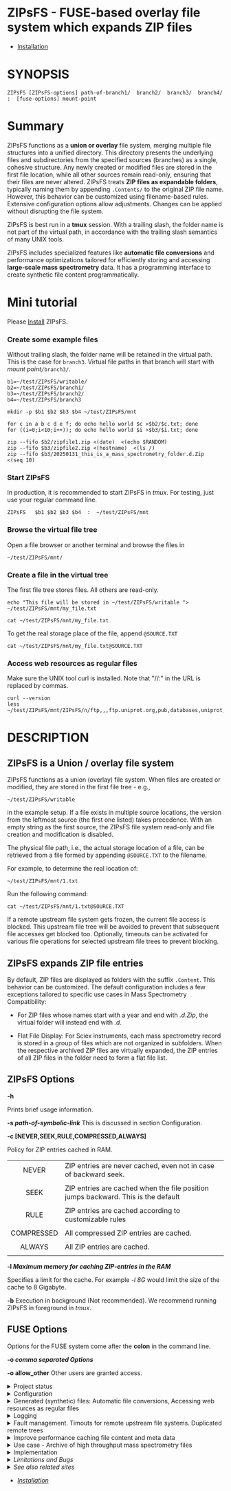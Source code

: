 # ZIPsFS - FUSE-based  overlay file system which expands  ZIP files

 - [Installation](./INSTALL.md)

<!---
(defun Make-man()
(interactive)
(save-some-buffers t)
(shell-command "pandoc ZIPsFS.1.md -s -t man | /usr/bin/man -l -")
)
%% (query-replace-regexp " *— *" " - ")

This seems to be a common
problem of UNIX and Linux. See
https://fuse-devel.narkive.com/tkGi5trJ/trouble-with-samba-fuse-for-files-of-unknown-size.  Suggestions are welcome.

pip install grip
-->


# SYNOPSIS


    ZIPsFS [ZIPsFS-options] path-of-branch1/  branch2/  branch3/  branch4/  :  [fuse-options] mount-point


# Summary


ZIPsFS functions as a **union or overlay** file system, merging multiple file structures into a unified directory.
This directory presents the underlying files and subdirectories from the specified sources (branches) as a single, cohesive structure.
Any newly created or modified files are stored in the first file location, while all other sources remain read-only, ensuring that their files are never altered.
ZIPsFS treats **ZIP files as expandable folders**, typically naming them by appending ``.Contents/`` to the original ZIP file name.
However, this behavior can be customized using filename-based rules. Extensive configuration options allow adjustments. Changes can be applied without disrupting the file system.

ZIPsFS is best run in a **tmux** session.
With a trailing slash, the folder name is not part of the virtual path, in accordance with  the trailing slash semantics of many UNIX tools.

ZIPsFS includes specialized features like **automatic file conversions** and performance optimizations tailored for efficiently storing and accessing **large-scale mass spectrometry** data.
It has a programming interface to create synthetic file content programmatically.

# Mini tutorial

   Please [Install](./INSTALL.md)  ZIPsFS.


### Create some example files

Without trailing slash, the folder name will be retained in the virtual path. This is the case for ``branch3``.
Virtual file paths in that branch will start with *mount point*``/branch3/``.

    b1=~/test/ZIPsFS/writable/
    b2=~/test/ZIPsFS/branch1/
    b3=~/test/ZIPsFS/branch2/
    b4=~/test/ZIPsFS/branch3

    mkdir -p $b1 $b2 $b3 $b4 ~/test/ZIPsFS/mnt

    for c in a b c d e f; do echo hello world $c >$b2/$c.txt; done
    for ((i=0;i<10;i++)); do echo hello world $i >$b3/$i.txt; done

    zip --fifo $b2/zipfile1.zip <(date)  <(echo $RANDOM)
    zip --fifo $b3/zipfile2.zip <(hostname)  <(ls /)
    zip --fifo $b3/20250131_this_is_a_mass_spectrometry_folder.d.Zip   <(seq 10)


### Start ZIPsFS
In production, it is recommended to start ZIPsFS in *tmux*. For testing, just use your regular command line.

    ZIPsFS   $b1 $b2 $b3 $b4  :  ~/test/ZIPsFS/mnt

### Browse the virtual file tree

Open a file browser or another terminal and  browse the files in

    ~/test/ZIPsFS/mnt/

### Create a file in the virtual tree
The first file tree stores files. All others are read-only.

    echo "This file will be stored in ~/test/ZIPsFS/writable "> ~/test/ZIPsFS/mnt/my_file.txt

    cat ~/test/ZIPsFS/mnt/my_file.txt

To get the real storage place of the file, append ``@SOURCE.TXT``

    cat ~/test/ZIPsFS/mnt/my_file.txt@SOURCE.TXT

### Access web resources as regular files
Make sure the UNIX tool curl is installed. Note that "//:" in the URL is replaced by commas.

    curl --version
    less  ~/test/ZIPsFS/mnt/ZIPsFS/n/ftp,,,ftp.uniprot.org,pub,databases,uniprot,LICENSE


# DESCRIPTION



## ZIPsFS is a Union / overlay file system


ZIPsFS functions as a union (overlay) file system.
When files are created or modified, they are stored in the first file tree - e.g.,

    ~/test/ZIPsFS/writable

in the example setup.
If a file exists in multiple source locations, the version from the leftmost source (the first one listed) takes precedence.
With an empty string as the first source,  the ZIPsFS file system read-only and file creation and modification is disabled.

The physical file path, i.e., the actual storage location of a file, can be retrieved from a
file formed by appending ``@SOURCE.TXT`` to the filename.

For example, to determine the real location of:

    ~/test/ZIPsFS/mnt/1.txt

Run the following command:

    cat ~/test/ZIPsFS/mnt/1.txt@SOURCE.TXT

If a  remote upstream file system gets frozen, the current file access is blocked.
This upstream file tree will be avoided to prevent that subsequent file accesses get blocked too.
Optionally, timeouts can be activated for various file operations for selected upstream file trees to prevent blocking.

## ZIPsFS expands ZIP file entries

By default, ZIP files are displayed as folders with the suffix ``.Content``.
This behavior can be customized.
The default configuration includes a few exceptions tailored to specific use cases in Mass Spectrometry Compatibility:

  - For ZIP files whose names start with a year and end with *.d.Zip*, the virtual folder will instead
    end with *.d*.

  - Flat File Display: For  Sciex instruments, each mass spectrometry record  is stored in a group of files which are not organized in
    subfolders. When the respective archived ZIP files are virtually expanded, the ZIP entries  of all ZIP files in the folder need to form a flat file list.


## ZIPsFS Options


**-h**

Prints brief usage information.



**-s *path-of-symbolic-link***
This is discussed in section Configuration.



**-c \[NEVER,SEEK,RULE,COMPRESSED,ALWAYS\]**

Policy for ZIP entries  cached in RAM.


|           |                                                                                    |
|:---------:|------------------------------------------------------------------------------------|
|   NEVER   | ZIP entries are never cached, even not in case of backward seek.                   |
|           |                                                                                    |
|   SEEK    | ZIP entries are cached when the file position jumps backward. This is the default  |
|           |                                                                                    |
|   RULE    | ZIP entries are cached according to customizable rules                             |
|           |                                                                                    |
|COMPRESSED | All compressed ZIP entries are cached.                                             |
|           |                                                                                    |
|  ALWAYS   | All ZIP entries are cached.                                                        |
|           |                                                                                    |

**-l  *Maximum memory for caching ZIP-entries in the RAM***

Specifies a limit for the cache.  For example *-l  8G* would limit the size of the cache to 8 Gigabyte.

**-b**
 Execution in background (Not recommended). We recommend running ZIPsFS in foreground in *tmux*.


## FUSE Options


Options for the FUSE system  come after the **colon** in the command line.

**-o *comma separated Options***

**-o allow_other**
Other users are granted access.




<details><summary>Project status</summary>

Author: Christoph Gille

**Current status**: Testing and Bug fixing. Already running very busy for several weeks without interruption.


**TODO**:   Currently, the full set of threads is started in the beginning. Better start threads only when needed


If ZIPsFS crashes, please send the stack-trace together with the source code you were using.

</details>


<details><summary>Configuration</summary>
## ZIPsFS Configuration

ZIPsFS can be customized:

 - optional features can be (de)-activated with  preprocessor macros "WITH_SOME_FEATURE"  which take the values 0 or 1.
 - Rules can be given
     - which files are cached in the main memory
     - which ZIP entries are inlined
 - Timeout values for accessing (remote) files
 - Automatic file conversions

Configuration files of ZIPsFS, are files written in the programming language C.
They have the prefix **ZIPsFS_configuration** and the suffix **.h** of **.c**.


ZIPsFS is customized for our needs - accessing archived high throughput data such that it can be
directly used for mass spectrometry software. These settings can be used as a sample to customize it
for other needs.


Changes require recompilation and take effect after restart of ZIPsFS.

With the -s option, the updated ZIPsFS can seamlessly replace running instances without disrupting the virtual file system.

To illustrate how this works, let MNT represent the apparent mount point of the FUSE file system.
Suppose we are in the parent directory of MNT, enabling the use of relative paths.
Users access files through this apparent mount point, but in reality, MNT is a symbolic link to the actual mount point.
The real mount point is not directly accessed by users, as it changes each time a new instance of ZIPsFS is launched.

For example, assume the obsolete ZIPsFS instance is mounted at ./.mountpoints/MNT/1.
When a new instance replaces it, it may use any empty directory as   mount point. ZIPsFS must be started with the following command line  option:

    -s MNT

Once the new instance is running, the symbolic link is updated to point to the new mount
location. From the user's perspective, nothing changes - the apparent mount point remains MNT. To
ensure uninterrupted access, the obsolete instance should remain active for a short period to allow
ongoing file operations to complete.

If MNT  is within an exported  SAMBA or NFS path the real mount points should be in the exported file tree as well.
Include into */etc/samba/smb.conf*:

    follow symlinks = yes
</details>
<details><summary>Generated (synthetic) files: Automatic file conversions, Accessing web resources as regular files</summary>
## Accessing internet files

Computations often require files from public repositories.
Files from the internet (http, ftp, https) can be accessed as files using the URL as file name. ZIPsFS takes care of downloading and updating.
They are immutable and cannot be modified  unintentionally.
In DOS, a trailing colon is a signature for device names. Therefore, the colon and all slashes in the URL need to be replaced by comma.
Comma  has been chosen as a replacement because it normally does not  occur in URLs. Furthermore, it does not require quoting in UNIX shells.

Example with *mnt/*  denoting the  mountpoint of the ZIPsFS file system:

    sudo apt-get install curl
    ls -l  mnt/ZIPsFS/n/https,,,ftp.uniprot.org,pub,databases,uniprot,README
    more   mnt/ZIPsFS/n/https,,,ftp.uniprot.org,pub,databases,uniprot,README
    head   mnt/ZIPsFS/n/https,,,ftp.uniprot.org,pub,databases,uniprot,README@SOURCE.TXT

To see the real local file path append ***@SOURCE.TXT*** to the file path.

The http-header is updated according to a time-out rule in **ZIPsFS_configuration.c**.
Whether the file itself needs updating is decided upon the *Last-Modified* attribute in the http or ftp header.

Additionally, the file is accessible with a file-name containing the data in the header.
This feature can be conditionally deactivated.


This works also when the FUSE file system is accessed remotely  via SMB or NFS.
However, Windows PCs fail to access these files. This is because files do not exist for Windows, when they are not listed in the file list of the parent.

## Generation of files using programming language C

By modifying the file *ZIPsFS_configuration_c.c*, users can easily implement
files where the file content is generated dynamically using the programming language C.

Here is a predefined minimal example which explains how it works:

    <mount point>/example_generated_file/example_generated_file.txt



## Automatic Virtual File Generation and Conversion Rules

ZIPsFS can generate and display virtual files automatically. This feature is enabled by setting the preprocessor macro **WITH_AUTOGEN** to **1** in *ZIPsFS_configuration.h*.
Generated files are stored in the first file branch, allowing them to be served instantly upon repeated requests.
A common use case for this feature is file conversion. The default rules, defined in *ZIPsFS_configuration_autogen.c*, include:

- **Image files (JPG, JPEG, PNG, GIF):**  Smaller versions at 25% and 50% scaling.
- **Image files (OCR):** Extracted text using Optical Character Recognition (OCR).
- **PDF files:** Extracted ASCII text.
- **ZIP files:** Consistency check reports, including checksums.
- **Mass spectrometry files:**  **mgf (Mascot)** and **mzML** formats.
- **wiff files:** Extract ASCII text.
- **Apache Parquet files:**  **TSV** and **TSV.BZ2** formats.



For testing, copy an image file with the following command:

    cp file.png ~/test/ZIPsFS/mnt/

Auto-generated files can be viewed in the example configuration by listing the contents of:

    ls ~/test/ZIPsFS/mnt/ZIPsFS/a/


Note that some of the conversions may require Docker support.  ZIPsFS must be run by a user belonging to the *docker* group.


### Handling Unknown File Sizes in Virtual File Systems

The system cannot determine the size of files whose content has not yet been generated.
In kernel-managed virtual file systems such as */proc* and */sys*, virtual files typically report a size
of zero via *stat()*. Despite this, they are not empty and  contain dynamically generated content when read.

However, this behavior does not translate well to FUSE-based file systems.

For FUSE, returning a file size of zero to represent an unknown or dynamic size is not
recommended. Many programs interpret a size of 0 as an empty file and will not attempt to read from
it at all.
In ZIPsFS,  a placeholder or estimated size is returned if the file content has not been generated  at the time of stat().
The estimate should be large enough to allow reading the full content.
If the size is underestimated, data may be read incompletely, leading to truncated output or application errors.
This workaround allows programs to read the file as if it had content,
even though the size isn’t known in advance.
However, it may still break software that relies on accurate size reporting for buffering or memory allocation.

Example Fragpipe: Fragpipe is a software to process mass-spectrometry files. Processing
Thermo-Fisher mass-spectrometry files with the suffix raw, those are converted by Fragpipe into the
free file format mzML.  Since ZIPsFS can also convert raw files to mzML, we tried to give the
virtual mzML files as input. Initially, their reported file size is 99,999,999,999 Bytes.  This
large number was chosen to make sure that the estimated file size is larger than the real yet
unknown size. Initially Fragpipe attempts to read some bytes from the end of the file.  To determine
the reading position, it uses the overestimated file size. In this specific case it tried to read at
file position 99,999,997,952.  ZIPsFS will perform the conversion when serving the first read
request.  Since the converted mzML file is much smaller than the read position, there will be no
data and Fragpipe will fail. When however, at least one byte of the mzML files is read to initiate the
conversion process before Fragpipe is started, computation will succeeds.
</details>
<details><summary>Logging</summary>
## Logs

ZIPsFS typically runs as a foreground process.  To keep it active and monitor its output, it is
recommended to use a persistent terminal multiplexer such as tmux. This enables continuous
observation of all messages and facilitates long-running sessions.
Additional log files are stored in:

    ~/.ZIPsFS

For each mount point there are files specifying more  logs.

    log_flags.conf

See readme for details:

    log_flags.conf.readme


ZIPsFS dynamically generates an HTML status file within the virtual file system.
You can find it under the path: <Mount-Point>/ZIPsFS/
For example:

    ~/test/ZIPsFS/mnt/ZIPsFS/file_system_info.html

This file provides real-time information about the system’s current state.
</details>
<details><summary>Fault management. Timouts for remote upstream file systems. Duplicated remote trees</summary>
# Fault Management for Remote File Access

Accessing remote files inherently carries a higher risk of failure. Requests may either:

 - Fail immediately with an error code, or

 - Block indefinitely, causing potential hangs.

In many FUSE file systems, a blocking access can render the entire virtual file system unresponsive.
ZIPsFS addresses this with built-in fault management for remote branches.

Remote roots in ZIPsFS are specified using a double-slash prefix, similar to UNC paths (//server/share/...).
Each remote branch is isolated in terms of fault handling and threading and has its own thread pool, ensuring faults in one do not affect others.
To avoid blocking the main file system thread, remote file operations are executed asynchronously in dedicated worker threads.

## Timeouts

ZIPsFS remains responsive even if a remote file access hangs.
The fuse thread delegates the file operation to another thread and waits for its completion.
After the configurable timeout it gives up.

## Duplicated file paths

For redundantly stored files (i.e., available on multiple branches), another branch may take over
transparently if one fails or becomes unresponsive.


## Blocked worker threads
The worker thread may block permanently. In this case it can be killed automatically and restarted. However killing this thread sometimes does not work.

If the stalled thread cannot be terminated, ZIPsFS will not create a new thread.
To check whether all threads are responding, activate logging. For details see

    ~/.ZIPsFS/.../log_flags.conf.readme

This is best resolved by restarting ZIPsFS without interrupting ongoing file accesses.









## Debug Options

### The ZIPsFS option  **-T**

Checks whether ZIPsFS can generate and print a backtrace in case of errors or crashes.  This feature
elies on external tools to translate memory addresses into source code locations: On Linux and
FreeBSD, it uses addr2line, typically located in /usr/bin/.  On macOS, it uses the atos tool
instead.  Ensure these tools are installed and accessible in your system's PATH for backtraces to
work correctly.

See ZIPsFS.compile.sh for activation of sanitizers.
</details>
<details><summary>Improve performance  caching file content and meta data</summary>
## File content cache


ZIPsFS optionally supports caching specific files and ZIP entries entirely in RAM, allowing data segments to
be served from memory in any order.
This feature significantly improves performance for software that performs random-access reads for remote files and for
ZIP entries.

The ``-l`` option sets an upper limit on memory usage for the ZIP RAM cache.
When available memory runs low, ZIPsFS can either pause,  proceed without caching file data or just ignore the
memory restriction depending on the configuration.
These caching behaviors - such as which files to cache and how to handle memory pressure - are defined in the configuration.


## File attribute cache

Additional caching mechanisms are designed to accelerate file listing in large directories for ZIP entries.





## Data Integrity for ZIP Entries

For ZIP entries loaded entirely into RAM:
ZIPsFS performs CRC checksum validation.
Any detected inconsistencies are logged, helping to detect corruption or transmission errors.
</details>
<details><summary>Use case - Archive of high throughput mass spectrometry files</summary>

We use closed-source proprietary Windows software to read large experimental data from various types
of mass spectrometry machines. The data is immediatly copied into an intermediate storage on the processing PC and
eventually archived in a read-only WORM file
system.

To reduce the number of individual files and disk usage and to allow for data integrity checks, all files from a single mass spectrometry
measurement are bundled into one ZIP archive. With fewer individual files, searching through the
entire directory hierarchy takes less than 1 hour.

We initially hoped that files inside ZIP archives would be  accessed using

 - Pipes
 - Named pipes
 - Process substitution
 - FUSE file systems with which transparently expand multiple ZIP files
 - Unzipping and storing  extracted files on disk

Unfortunately, these techniques did not work for our use case. Mounting individual ZIP files was initially the only solution. But when sample size
of large experiments got large, even this was not feasable.

ZIPsFS was developed to solve the following problems:

- **Growing Number of ZIP Files**: Recently, the size of our experiments - and therefore the number of ZIP files - has increased enormously. Mounting thousands of individual ZIP files results in a very long <i>/etc/mtab</i> file and puts a significant strain on the operating system.

- **Write Access Requirements**: Some proprietary software requires write access to both files and their parent directories.

- **Inefficiency in Random File Access**: Some mass spectrometry files are read from varying positions. Random access  is particularly inefficient for compressed ZIP entries, in particular with backward seeks. Buffering of file content is required.

- **Multiple Storage Locations**: Experimental records are initially stored in an intermediate storage location and, after verification, are moved to the final archive. Consequently, we need a union file system.

- **Resilience of storage systems:** Sometimes access to the archive gets blocked. Otherwise there are several alternative entry points which will continue to work. This adds requirement for
fault management.

- **Redundant File System Requests**: Some proprietary software generates millions of redundant requests to the file system, which is problematic for both remote files and mounted ZIP files.
File attributes need to be cached.


<SPAN>



 <DIV style="padding:1em;border:2px solid gray;float:left;">
       File tree with zip files on hard disk:
 <BR>
       <PRE style="font-family: monospace,courier,ariel,sans-serif;">
 ├── <B style="color:#1111FF;">src</B>
 │   ├── <B style="color:#1111FF;">InstallablePrograms</B>
 │   │   └── some_software.zip
 │   │   └── my_manuscript.zip
 └── <B style="color:#1111FF;">read-write</B>
    ├── my_manuscript.zip.Content
            ├── my-modified-text.txt
       </PRE>
 </div>

 <DIV style="padding:1em;border:2px solid gray;float:right;">
       Virtual file tree presented by ZIPsFS:
       <PRE style="font-family: monospace,courier,ariel,sans-serif;">
 ├── <B style="color:#1111FF;">InstallablePrograms</B>
 │   ├── some_software.zip
 │   └── <B style="color:#1111FF;">some_software.zip.Content</B>
 │       ├── help.html
 │       ├── program.dll
 │       └── program.exe
 │   ├── my_manuscript.zip
 │   └── <B style="color:#1111FF;">my_manuscript.zip.Content</B>
 │       ├── my_text.tex
 │       ├── my_lit.bib
 │       ├── fig1.png
 │       └── fig2.png
       </PRE>
 </DIV>

 <DIV style="clear:both;">
     The file tree can be adapted to specific needs by editing <I>ZIPsFS_configuration.c</I>.
     Our mass-spectrometry files are processed with special software.
     It expects a file tree in its original form i.e. as files would not have been zipped.
     Furthermore, write permission is required for files and containing folders while files are permanently stored and cannot be modified any more.
     The folder names need to be ".d" instead of ".d.Zip.Content".
     For Sciex (zenotof) machines, all files must be in one folder without intermediate folders.
 </DIV>

 <DIV style="padding:1em;border:2px solid gray;float:left;">
                     File tree with zip files on our NAS server:
       <PRE style="font-family: monospace,courier,ariel,sans-serif;">
 ├── <B style="color:#1111FF;">brukertimstof</B>
 │   └── <B style="color:#1111FF;">202302</B>
 │       ├── 20230209_hsapiens_Sample_001.d.Zip
 │       ├── 20230209_hsapiens_Sample_002.d.Zip
 │       └── 20230209_hsapiens_Sample_003.d.Zip

 ...

 │       └── 20230209_hsapiens_Sample_099.d.Zip
 └── <B style="color:#1111FF;">zenotof</B>
    └── <B style="color:#1111FF;">202304</B>
    ├── 20230402_hsapiens_Sample_001.wiff2.Zip
    ├── 20230402_hsapiens_Sample_002.wiff2.Zip
    └── 270230402_hsapiens_Sample_003.wiff2.Zip
 ...
         └── 270230402_hsapiens_Sample_099.wiff2.Zip
       </PRE>
 </DIV>


 <DIV style="padding:1em;border:2px solid gray;float:right;">
             Virtual file tree presented by ZIPsFS:
             <PRE style="font-family: monospace,courier,ariel,sans-serif;">
 ├── <B style="color:#1111FF;">brukertimstof</B>
 │   └── <B style="color:#1111FF;">202302</B>
 │       ├── <B style="color:#1111FF;">20230209_hsapiens_Sample_001.d</B>
 │       │   ├── analysis.tdf
 │       │   └── analysis.tdf_bin
 │       ├── <B style="color:#1111FF;">20230209_hsapiens_Sample_002.d</B>
 │       │   ├── analysis.tdf
 │       │   └── analysis.tdf_bin
 │       └── <B style="color:#1111FF;">20230209_hsapiens_Sample_003.d</B>
 │           ├── analysis.tdf
 │           └── analysis.tdf_bin

 ...

 │       └── <B style="color:#1111FF;">20230209_hsapiens_Sample_099.d</B>
 │           ├── analysis.tdf
 │           └── analysis.tdf_bin
 └── <B style="color:#1111FF;">zenotof</B>
     └── <B style="color:#1111FF;">202304</B>
           ├── 20230402_hsapiens_Sample_001.timeseries.data
           ├── 20230402_hsapiens_Sample_001.wiff
           ├── 20230402_hsapiens_Sample_001.wiff2
           ├── 20230402_hsapiens_Sample_001.wiff.scan
           ├── 20230402_hsapiens_Sample_002.timeseries.data
           ├── 20230402_hsapiens_Sample_002.wiff
           ├── 20230402_hsapiens_Sample_002.wiff2
           ├── 20230402_hsapiens_Sample_002.wiff.scan
           ├── 20230402_hsapiens_Sample_003.timeseries.data
           ├── 20230402_hsapiens_Sample_003.wiff
           ├── 20230402_hsapiens_Sample_003.wiff2
           └── 20230402_hsapiens_Sample_003.wiff.scan

 ...

           ├── 20230402_hsapiens_Sample_099.timeseries.data
           ├── 20230402_hsapiens_Sample_099.wiff
           ├── 20230402_hsapiens_Sample_099.wiff2
           └── 20230402_hsapiens_Sample_099.wiff.scan
 </PRE>
 </DIV>

 <DIV style="clear:both;"></DIV>

</SPAN>

</details>
<details><summary>Implementation</summary>
# Dependencies

 - libfuse
 - libzip
 - Gnu-C
 - UNIX like OS.

For OS other than LINUX, some minor adaptions will be required.

# Language

ZIPsFS is written in Gnu-C because libfuse is.
Using other languages  may affect performance at the native interface.
This is particularly the case when data blocks need to be copied.
Dynamic linking of native libraries may be worse than static linking. In Java JNA is likely to be much slower than JNI.

Playing with Java and Python, it seemed that the parameter
<I>struct fuse_file_info *fi</I> cannot be used as a key to find cached data.

Python is lacking a method </I>read(buffer,offset,size)</I>. Instead, a new buffer object is created whenever a new 128k block of data is read. These many blocks need to be garbage collected.

For Therefore reasons  we decided to use GNU-C despite its many draw-backs.

# Roots

When a client program requests a file from the virtual FUSE file system, the virtual file path needs to be translated into an existing real file or ZIP entry.

All given roots are iterated  until the file or ZIP entry  is found.
The first root is the only that allows file modification and file creation.
All others are read only.

# Caches


## File attribute and file content caches in ZIPsFS

There are several caches for file attributes and file contents to improve performance.  They can be
deactivate using conditional compilation. The respective switches and detailed description are found
in <I>ZIPsFS_configuration.h</I>. Searching for the names of the switches allows to find the places
of implementation in the source code. Code concerning caches are bundled in <I>ZIPsFS_cache.c</I>

The caches are necessary because

 - Some mass spectrometry software reads files not sequentially but chaotically.
 - The same software excerts thousands and millions of redundand file requests
 - Beside displaying ZIP files as subdirectories containing and the ZIP entries as files in those folders, there is an option for
   displaying all entries of all ZIP files  flat in one directory.
   To list this directory sufficiently fast requires a file entry cache.

## The file cache of the OS
After closing a file or disposing the memcache of a ZIP entry, a call to  <I>posix_fadvise(fd,0,0,POSIX_FADV_DONTNEED);</I> may remove the file from the
file cache of the OS when it is unlikely that the same file will be used in near future.  This can be  customized in <I>ZIPsFS_configuration.c</I>.

## The cache in libfuse

See  field <I>struct fuse_file_info-&gt;keep_cache</I> in function <I>xmp_open()</I>.

# Infinite loops running in own threads

- infloop_statqueue(): Calling stat asynchronously. Calling statfs() periodically to see whether the respective root is responding.
- infloop_memcache(): Loading entire ZIP entries into RAM asynchronously. One thread per root.
- infloop_dircache(): Reading directory listings and ZIP file entry listings asynchronously. One thread per root.
- infloop_unblock():  Unblock blocked threads by calling <i>pthread_cancel()</i>. They re-start automatically with a <i>pthread_cleanup_push()</i> hook. One global thread.

# When a source file system becomes unavailable

Typically, overlay or union file systems are affected when one of the source file systems is not responding.
Remote sources are at risk of failure when for example network problems occur.
The worst case is that a call to the  file API does not return. Consequently, the specific file access or even the entire FUSE file system is blocked.

Our solution is to perform such calls in a separate thread. This requires a queue to add the specific request and an infinite loop that picks these requests from the queue and completes them.
These infinite loops are run in separate threads for each root. They are listed above.

Only <i>read(int fd, void *buf, size_t count)</i> and the equivalent for ZIP entries are called directly suche that a slight risk of blocking remains.

When paths of roots  are given with leading double slash <b>//</b> (according to a convention from  MS Windows),
they are treated specially. They are used only when they have successfully run <i>fsstat()<i> recently in <i>infloop_statqueue()</i>.
</details>
<details><summary>Limitations and Bugs</summary>
## LIMITATIONS

### Hard Links

Hard links are not supported, though symlinks are fully functional.

### Deleting Files

Files can only be deleted if their physical location resides in the first source. Files located in
other branches are accessed in a read-only mode, and deletion of these files would require a
mechanism to remove them from the system, which is currently not implemented.

If you require this functionality, please submit a feature request.

### Reading and Writing

Simultaneous reading and writing of a file using the same file descriptor will only function
correctly for files stored in the writable source.
</details>
<details><summary>See also related sites</summary>
SEE ALSO
========


- https://github.com/openscopeproject/ZipROFS
- https://github.com/google/fuse-archive
- https://bitbucket.org/agalanin/fuse-zip/src
- https://github.com/google/mount-zip
- https://github.com/cybernoid/archivemount
- https://github.com/mxmlnkn/ratarmount
</details>

 - [Installation](./INSTALL.md)
